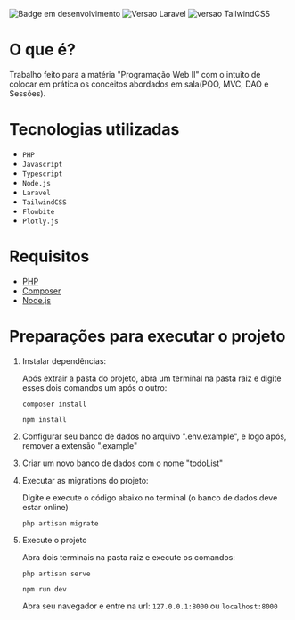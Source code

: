 ![Badge em desenvolvimento](https://img.shields.io/badge/STATUS-EM%20DESENVOLVIMENTO-important?style=for-the-badge&logo=appveyor)
![Versao Laravel](https://img.shields.io/badge/Laravel-11.9.1-orange?style=plastic&logo=laravel)
![versao TailwindCSS](https://img.shields.io/badge/TailwindCSS-3.4.3-orange?style=plastic&logo=tailwindcss)

# O que é?

Trabalho feito para a matéria "Programação Web II" com o intuito de colocar em prática os conceitos abordados em sala(POO, MVC, DAO e Sessões).

# Tecnologias utilizadas

- ``PHP``
- ``Javascript``
- ``Typescript``
- ``Node.js``
- ``Laravel``
- ``TailwindCSS``
- ``Flowbite``
- ``Plotly.js``

# Requisitos

- [PHP](https://www.php.net/)
- [Composer](https://getcomposer.org/)
- [Node.js](https://nodejs.org/en)

# Preparações para executar o projeto

1. Instalar dependências:

    Após extrair a pasta do projeto, abra um terminal na pasta raiz e digite esses dois comandos um após o outro:
    ```
    composer install
    ```
    ```
    npm install
    ```
    
2. Configurar seu banco de dados no arquivo ".env.example", e logo após, remover a extensão ".example"
3. Criar um novo banco de dados com o nome "todoList"

4. Executar as migrations do projeto:

    Digite e execute o código abaixo no terminal (o banco de dados deve estar online)
    ```
    php artisan migrate
    ```
    
5. Execute o projeto
    
    Abra dois terminais na pasta raiz e execute os comandos:
    ```
    php artisan serve
    ```
    ```
    npm run dev
    ```
    
    Abra seu navegador e entre na url: ``127.0.0.1:8000`` ou ``localhost:8000``
